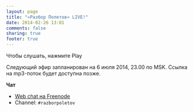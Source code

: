 ```yaml
---
layout: page
title: "«Разбор Полетов» LIVE!"
date: 2014-02-26 13:01
comments: false
sharing: true
footer: true
---
```


Чтобы слушать, нажмите Play 
<!-- http://stardust.wavestreamer.com:8062/live/;stream/1 -->
<audio preload="none">
   <source src="http://volksmusiknetradio.ice.infomaniak.ch/volksmusiknetradio-128.mp3" type="audio/mp3" />
   Your browser does not support the audio tag.
</audio>

Следующий эфир запланирован на 6 июля 2014, 23.00 по MSK.
Ссылка на mp3-поток будет доступна позже.

**Чат**

- [Web chat на Freenode](http://webchat.freenode.net/)
- Channel: `#razborpoletov`



